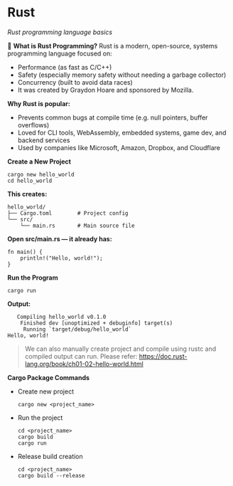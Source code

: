 # Rust
*Rust programming language basics*

🦀 **What is Rust Programming?**
Rust is a modern, open-source, systems programming language focused on:

- Performance (as fast as C/C++)
- Safety (especially memory safety without needing a garbage collector)
- Concurrency (built to avoid data races)
- It was created by Graydon Hoare and sponsored by Mozilla.

**Why Rust is popular:**

- Prevents common bugs at compile time (e.g. null pointers, buffer overflows)
- Loved for CLI tools, WebAssembly, embedded systems, game dev, and backend services
- Used by companies like Microsoft, Amazon, Dropbox, and Cloudflare

**Create a New Project**

```
cargo new hello_world
cd hello_world
```
**This creates:**

```
hello_world/
├── Cargo.toml        # Project config
└── src/
    └── main.rs       # Main source file

```

**Open src/main.rs — it already has:**
```
fn main() {
    println!("Hello, world!");
}
```

**Run the Program**
```
cargo run
```

**Output:**
```
   Compiling hello_world v0.1.0
    Finished dev [unoptimized + debuginfo] target(s)
     Running `target/debug/hello_world`
Hello, world!
```

> We can also manually create project and compile using rustc and compiled output can run. Please refer: https://doc.rust-lang.org/book/ch01-02-hello-world.html

**Cargo Package Commands**
- Create new project
    ```
    cargo new <project_name>
    ```
- Run the project
    ```
    cd <project_name>
    cargo build
    cargo run
    ```
- Release build creation
    ```
    cd <project_name>
    cargo build --release
    ```